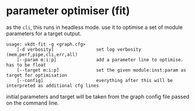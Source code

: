 # parameter optimiser (fit)

as the `cli`, this runs in headless mode. use it to optimise
a set of module parameters for a target output.

```
usage: vkdt-fit -g <graph.cfg>
    [-d verbosity]                set log verbosity (mem,perf,pipe,cli,err,all)
    [--param m:i:p]               add a parameter line to optimise. has to be float
    [--target m:i:p]              set the given module:inst:param as target for optimisation
    [--config]                    everything after this will be interpreted as additional cfg lines
```

initial parameters and target will be taken from the graph config file passed on the command line.
